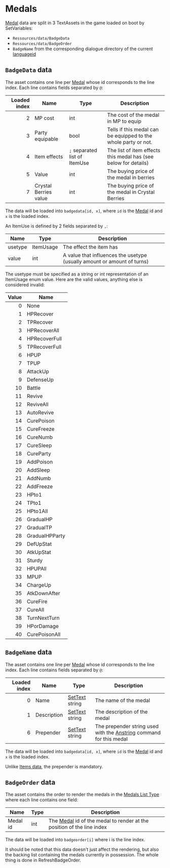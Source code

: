 # Medals

[Medal](../Enums%20and%20IDs/Medal.md) data are split in 3 TextAssets in the game loaded on boot by SetVariables: 

* `Ressources/data/BadgeData`
* `Ressources/data/BadgeOrder`
* `BadgeName` from the corresponding dialogue directory of the current [languageid](../SetText/languageid.md)

## `BadgeData` data

The asset contains one line per [Medal](../Enums%20and%20IDs/Medal.md) whose id corresponds to the line index. Each line contains fields separated by `@`:

|Loaded index|Name|Type|Description|
|------------:|----|----|-----------|
|2|MP cost|int|The cost of the medal in MP to equip|
|3|Party equipable|bool|Tells if this medal can be equipped to the whole party or not.|
|4|Item effects|`;` separated list of ItemUse|The list of item effects this medal has (see below for details)|
|5|Value|int|The buying price of the medal in berries|
|7|Crystal Berries value|int|The buying price of the medal in Crystal Berries|

The data will be loaded into `badgedata[id, x]`, where `id` is the [Medal](../Enums%20and%20IDs/Medal.md) id and `x` is the loaded index.

An ItemUse is defined by 2 fields separated by `,`:

|Name|Type|Description|
|----|----|-----------|
|usetype|ItemUsage|The effect the item has|
|value|int|A value that influences the usetype (usually amount or amount of turns)|

The usetype must be specified as a string or int representation of an ItemUsage enum value. Here are the valid values, anything else is considered invalid:

|Value|Name|
|-----:|----|
|0|None|
|1|HPRecover|
|2|TPRecover|
|3|HPRecoverAll|
|4|HPRecoverFull|
|5|TPRecoverFull|
|6|HPUP|
|7|TPUP|
|8|AttackUp|
|9|DefenseUp|
|10|Battle|
|11|Revive|
|12|ReviveAll|
|13|AutoRevive|
|14|CurePoison|
|15|CureFreeze|
|16|CureNumb|
|17|CureSleep|
|18|CureParty|
|19|AddPoison|
|20|AddSleep|
|21|AddNumb|
|22|AddFreeze|
|23|HPto1|
|24|TPto1|
|25|HPto1All|
|26|GradualHP|
|27|GradualTP|
|28|GradualHPParty|
|29|DefUpStat|
|30|AtkUpStat|
|31|Sturdy|
|32|HPUPAll|
|33|MPUP|
|34|ChargeUp|
|35|AtkDownAfter|
|36|CureFire|
|37|CureAll|
|38|TurnNextTurn|
|39|HPorDamage|
|40|CurePoisonAll|

## `BadgeName` data

The asset contains one line per [Medal](../Enums%20and%20IDs/Medal.md) whose id corresponds to the line index. Each line contains fields separated by `@`:

|Loaded index|Name|Type|Description|
|------------:|----|----|-----------|
|0|Name|[SetText](../SetText/SetText.md) string|The name of the medal|
|1|Description|[SetText](../SetText/SetText.md) string|The description of the medal|
|6|Prepender|[SetText](../SetText/SetText.md) string|The prepender string used with the [Anstring](../SetText/Individual%20commands/Anstring.md) command for this medal|

The data will be loaded into `badgedata[id, x]`, where `id` is the [Medal](../Enums%20and%20IDs/Medal.md) id and `x` is the loaded index.

Unlike [Items data](Items%20data.md), the prepender is mandatory.

## `BadgeOrder` data

The asset contains the order to render the medals in the [Medals List Type](../ItemList/List%20Types%20Group%20Details/Medals%20List%20Type.md) where each line contains one field:

|Name|Type|Description|
|----|----|-----------|
|Medal id|int|The [Medal](../Enums%20and%20IDs/Medal.md) id of the medal to render at the position of the line index|

The data will be loaded into `badgeorder[i]` where i is the line index.

It should be noted that this data doesn't just affect the rendering, but also the backing list containing the medals currently in possession. The whole thing is done in RefreshBadgeOrder.

